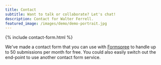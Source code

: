 ```yaml
---
title: Contact
subtitle: Want to talk or collaborate? Let's chat!
description: Contact for Walter Ferrell.
featured_image: /images/demo/demo-portrait.jpg
---
```


{% include contact-form.html %}

We've made a contact form that you can use with [Formspree](https://formspree.io/create/jekyllthemes) to handle up to 50 submissions per month for free. You could also easily switch out the end-point to use another contact form service.